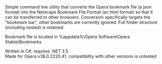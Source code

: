 Simple command line utility that converts the Opera bookmark file (a json format) into the Netscape Bookmark File Format (an html format) so that it can be transferred to other browsers. Conversion specifically targets the "bookmark bar", other bookmarks are currently ignored. Full folder structure (including nested) is retained.

Bookmark file is located in %appdata%\Opera Software\Opera Stable\Bookmarks

Written in C#, requires .NET 3.5       
Made for Opera v38.0.2220.41, compatibility with other versions is untested
